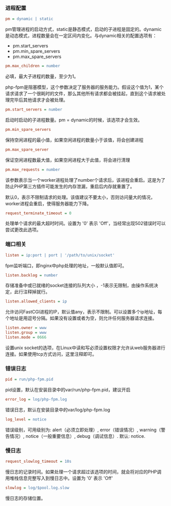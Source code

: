 ### 进程配置

```ini
pm = dynamic | static
```

pm管理进程的启动方式，static是静态模式，启动的子进程是固定的。dynamic是动态模式，进程数量会在一定区间内变化。与dynamic相关的配置选项有：

- pm.start_servers
- pm.min_spare_servers
- pm.max_spare_servers

```ini
pm.max_children = number
```

必填，最大子进程的数量，至少为1。

php-fpm是阻塞模型，这个参数决定了服务器的服务能力。假设这个值为1，某个请求请求了一个很耗时的文件，那么其他所有请求都会被挂起，直到这个请求被处理完毕后其他请求才会被处理。

```ini
pm.start_servers = number
```

启动时启动的子进程数量。pm = dynamic的时候，该选项才会生效。

```ini
pm.min_spare_servers
```

保持空闲进程的最小值，如果空闲进程的数量小于该值，将会创建进程

```ini
pm.max_spare_server
```

保证空闲进程数最大值，如果空闲进程大于此值，将会进行清理

```ini
pm.max_requests = number
```

该参数表示当一个worker进程处理了number个请求后，该进程会重启。这是为了防止PHP第三方插件可能发生的内存泄漏，重启后内存就重置了。

默认0，表示不限制请求的处理。该值建议不要太小，否则访问量大的情况，worker进程会重启，使得服务器能力下降。

```ini
request_terminate_timeout = 0
```

处理单个请求的最大超时时间。设置为 '0' 表示 'Off'，当经常出现502错误时可以尝试更改此选项。



### 端口相关

```ini
listen = ip:port | port | '/path/to/unix/socket'
```

fpm监听端口，即nginx中php处理的地址，一般默认值即可。

```ini
listen.backlog = number
```

存储准备中或已就绪的socket连接的队列大小 ，-1表示无限制，由操作系统决定，此行注释掉就行。

```ini
listen.allowed_clients = ip
```

允许访问FastCGI进程的IP，默认值any，表示不限制。可以设置多个ip地址，每个地址是用逗号分隔。如果没有设置或者为空，则允许任何服务器请求连接。

```ini
listen.owner = www
listen.group = www
listen.mode = 0666
```

设置unix socket的选项，在Linux中读和写必须设置权限才允许从web服务器进行连接。如果使用tcp方式访问，这里注释即可。





### 错误日志

```ini
pid = run/php-fpm.pid
```

pid设置，默认在安装目录中的var/run/php-fpm.pid，建议开启

```ini
error_log = log/php-fpm.log
```

错误日志，默认在安装目录中的var/log/php-fpm.log

```ini
log_level = notice
```

错误级别，可用级别为: alert（必须立即处理）, error（错误情况）, warning（警告情况）, notice（一般重要信息）, debug（调试信息）. 默认: notice.



### 慢日志

```ini
request_slowlog_timeout = 10s
```

慢日志的记录时间。如果处理一个请求超过该选项的时间，就会将对应的PHP调用堆栈信息完整写入到慢日志中。设置为 '0' 表示 'Off'

```ini
slowlog = log/$pool.log.slow
```

慢日志的存储位置。

